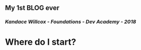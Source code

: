 
## **My 1st BLOG ever**

### *Kandace Willcox - Foundations - Dev Academy - 2018*

# **Where do I start?**



